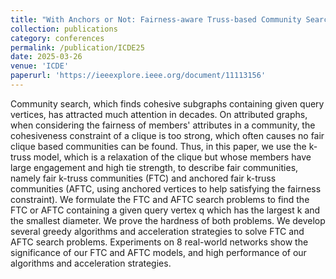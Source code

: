 ```yaml
---
title: "With Anchors or Not: Fairness-aware Truss-based Community Search on Attributed Graphs."
collection: publications
category: conferences
permalink: /publication/ICDE25
date: 2025-03-26
venue: 'ICDE'
paperurl: 'https://ieeexplore.ieee.org/document/11113156'
---
```

Community search, which finds cohesive subgraphs containing given query vertices, has attracted much attention in decades. On attributed graphs, when considering the fairness of members' attributes in a community, the cohesiveness constraint of a clique is too strong, which often causes no fair clique based communities can be found. Thus, in this paper, we use the k-truss model, which is a relaxation of the clique but whose members have large engagement and high tie strength, to describe fair communities, namely fair k-truss communities (FTC) and anchored fair k-truss communities (AFTC, using anchored vertices to help satisfying the fairness constraint). We formulate the FTC and AFTC search problems to find the FTC or AFTC containing a given query vertex q which has the largest k and the smallest diameter. We prove the hardness of both problems. We develop several greedy algorithms and acceleration strategies to solve FTC and AFTC search problems. Experiments on 8 real-world networks show the significance of our FTC and AFTC models, and high performance of our algorithms and acceleration strategies.
